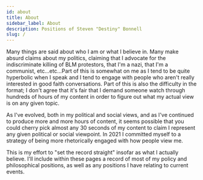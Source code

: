 ```yaml
---
id: about
title: About
sidebar_label: About
description: Positions of Steven "Destiny" Bonnell
slug: /
---
```


Many things are said about who I am or what I believe in. Many make absurd claims about my politics, claiming that I advocate for the indiscriminate killing of BLM protestors, that I'm a nazi, that I'm a communist, etc...etc...Part of this is somewhat on me as I tend to be quite hyperbolic when I speak and I tend to engage with people who aren't really interested in good faith conversations. Part of this is also the difficulty in the format; I don't agree that it's fair that I demand someone watch through hundreds of hours of my content in order to figure out what my actual view is on any given topic.

As I've evolved, both in my political and social views, and as I've continued to produce more and more hours of content, it seems possible that you could cherry pick almost any 30 seconds of my content to claim I represent any given political or social viewpoint. In 2021 I committed myself to a strategy of being more rhetorically engaged with how people view me.

This is my effort to "set the record straight" insofar as what I actually believe. I'll include within these pages a record of most of my policy and philosophical positions, as well as any positions I have relating to current events.